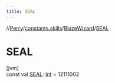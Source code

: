 ```yaml
---
title: SEAL
---
```

//[Perry](../../../index.html)/[constants.skills](../index.html)/[BlazeWizard](index.html)/[SEAL](-s-e-a-l.html)



# SEAL



[jvm]\
const val [SEAL](-s-e-a-l.html): [Int](https://kotlinlang.org/api/latest/jvm/stdlib/kotlin/-int/index.html) = 12111002




